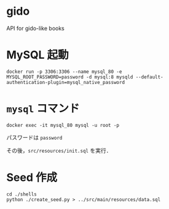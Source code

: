 # gido
API for gido-like books

# MySQL 起動
```
docker run -p 3306:3306 --name mysql_80 -e MYSQL_ROOT_PASSWORD=password -d mysql:8 mysqld --default-authentication-plugin=mysql_native_password
```

# `mysql` コマンド
```
docker exec -it mysql_80 mysql -u root -p
```
パスワードは `password`

その後，`src/resources/init.sql` を実行．

# Seed 作成
```
cd ./shells
python ./create_seed.py > ../src/main/resources/data.sql
```
